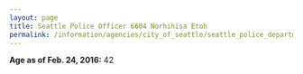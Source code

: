 ```yaml
---
layout: page
title: Seattle Police Officer 6604 Norhihisa Etoh
permalink: /information/agencies/city_of_seattle/seattle_police_department/copbook/6604/
---
```


**Age as of Feb. 24, 2016:** 42
